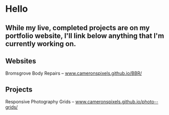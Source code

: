 # Hello
While my live, completed projects are on my portfolio website, I'll link below anything that I'm currently working on.
---

## Websites
Bromsgrove Body Repairs – www.cameronspixels.github.io/BBR/

## Projects
Responsive Photography Grids – www.cameronspixels.github.io/photo--grids/

